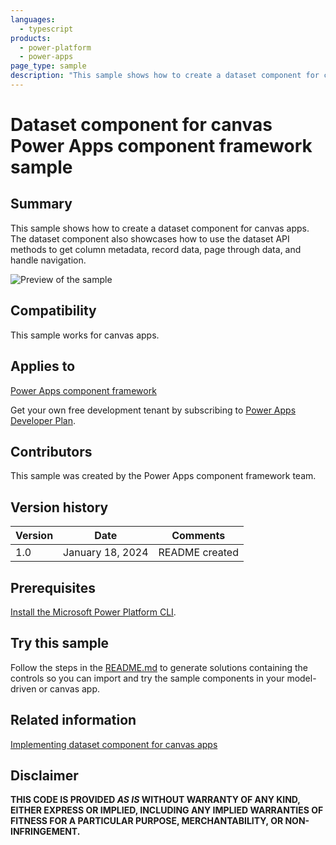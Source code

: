 ```yaml
---
languages:
  - typescript
products:
  - power-platform
  - power-apps
page_type: sample
description: "This sample shows how to create a dataset component for canvas apps in Microsoft Power Apps."
---
```


# Dataset component for canvas Power Apps component framework sample

## Summary

This sample shows how to create a dataset component for canvas apps. The dataset component also showcases how to use the dataset API methods to get column metadata, record data, page through data, and handle navigation.

![Preview of the sample](https://learn.microsoft.com/power-apps/developer/component-framework/media/data-set-grid-control-canvas.png)

## Compatibility

This sample works for canvas apps.

## Applies to

[Power Apps component framework](https://learn.microsoft.com/power-apps/developer/component-framework/overview)

Get your own free development tenant by subscribing to [Power Apps Developer Plan](https://learn.microsoft.com/power-platform/developer/plan).

## Contributors

This sample was created by the Power Apps component framework team.

## Version history

| Version | Date             | Comments       |
| ------- | ---------------- | -------------- |
| 1.0     | January 18, 2024 | README created |

## Prerequisites

[Install the Microsoft Power Platform CLI](https://learn.microsoft.com/power-platform/developer/cli/introduction).

## Try this sample

Follow the steps in the [README.md](../README.md) to generate solutions containing the controls so you can import and try the sample components in your model-driven or canvas app.

## Related information

[Implementing dataset component for canvas apps](https://learn.microsoft.com/power-apps/developer/component-framework/sample-controls/data-set-component-canvas)

## Disclaimer

**THIS CODE IS PROVIDED _AS IS_ WITHOUT WARRANTY OF ANY KIND, EITHER EXPRESS OR IMPLIED, INCLUDING ANY IMPLIED WARRANTIES OF FITNESS FOR A PARTICULAR PURPOSE, MERCHANTABILITY, OR NON-INFRINGEMENT.**
